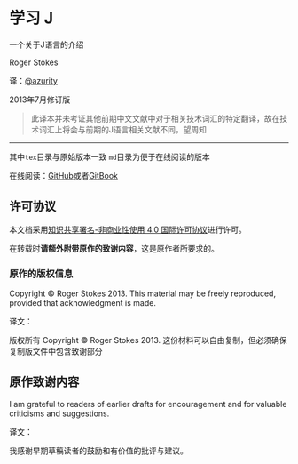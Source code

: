 # 学习 J

一个关于J语言的介绍

Roger Stokes

译：[@azurity](https://github.com/azurity)

2013年7月修订版

>此译本并未考证其他前期中文文献中对于相关技术词汇的特定翻译，故在技术词汇上将会与前期的J语言相关文献不同，望周知

---

其中`tex`目录与原始版本一致
`md`目录为便于在线阅读的版本

在线阅读：[GitHub](https://github.com/azurity/learnJ_zh_cn/blob/master/SUMMARY.md)或者[GitBook](https://azurity.gitbooks.io/learningj/content/)

## 许可协议

本文档采用[知识共享署名-非商业性使用 4.0 国际许可协议](http://creativecommons.org/licenses/by-nc/4.0/)进行许可。

在转载时**请额外附带原作的致谢内容**，这是原作者所要求的。

### 原作的版权信息

Copyright © Roger Stokes 2013. This material may be freely reproduced, provided that acknowledgment is made. 

译文：

版权所有 Copyright © Roger Stokes 2013. 这份材料可以自由复制，但必须确保复制版文件中包含致谢部分

## 原作致谢内容

I am grateful to readers of earlier drafts for encouragement and for valuable criticisms and suggestions. 

译文：

我感谢早期草稿读者的鼓励和有价值的批评与建议。